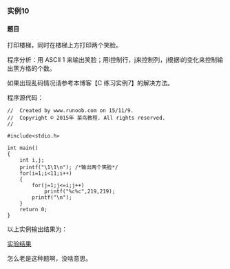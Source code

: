 ### 实例10

#### 题目

打印楼梯，同时在楼梯上方打印两个笑脸。

程序分析：用 ASCII 1 来输出笑脸；用i控制行，j来控制列，j根据i的变化来控制输出黑方格的个数。

如果出现乱码情况请参考本博客【C 练习实例7】的解决方法。

程序源代码：

```
//  Created by www.runoob.com on 15/11/9.
//  Copyright © 2015年 菜鸟教程. All rights reserved.
//

#include<stdio.h>

int main()
{
    int i,j;
    printf("\1\1\n"); /*输出两个笑脸*/
    for(i=1;i<11;i++)
    {
        for(j=1;j<=i;j++)
            printf("%c%c",219,219);
        printf("\n");
    }
    return 0;
}
```

以上实例输出结果为：

[实验结果](http://www.runoob.com/wp-content/uploads/2015/11/1364115136_6894.png)

怎么老是这种题啊，没啥意思。
